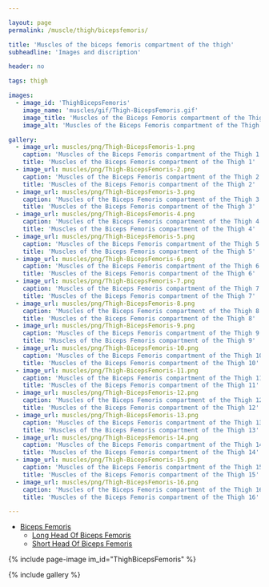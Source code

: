 ```yaml
---

layout: page
permalink: /muscle/thigh/bicepsfemoris/

title: 'Muscles of the biceps femoris compartment of the thigh'
subheadline: 'Images and discription'

header: no

tags: thigh

images:
  - image_id: 'ThighBicepsFemoris'
    image_name: 'muscles/gif/Thigh-BicepsFemoris.gif'
    image_title: 'Muscles of the Biceps Femoris compartment of the Thigh'
    image_alt: 'Muscles of the Biceps Femoris compartment of the Thigh' 

gallery:
  - image_url: muscles/png/Thigh-BicepsFemoris-1.png
    caption: 'Muscles of the Biceps Femoris compartment of the Thigh 1'
    title: 'Muscles of the Biceps Femoris compartment of the Thigh 1'
  - image_url: muscles/png/Thigh-BicepsFemoris-2.png
    caption: 'Muscles of the Biceps Femoris compartment of the Thigh 2'
    title: 'Muscles of the Biceps Femoris compartment of the Thigh 2'
  - image_url: muscles/png/Thigh-BicepsFemoris-3.png
    caption: 'Muscles of the Biceps Femoris compartment of the Thigh 3'
    title: 'Muscles of the Biceps Femoris compartment of the Thigh 3'
  - image_url: muscles/png/Thigh-BicepsFemoris-4.png
    caption: 'Muscles of the Biceps Femoris compartment of the Thigh 4'
    title: 'Muscles of the Biceps Femoris compartment of the Thigh 4'
  - image_url: muscles/png/Thigh-BicepsFemoris-5.png
    caption: 'Muscles of the Biceps Femoris compartment of the Thigh 5'
    title: 'Muscles of the Biceps Femoris compartment of the Thigh 5'
  - image_url: muscles/png/Thigh-BicepsFemoris-6.png
    caption: 'Muscles of the Biceps Femoris compartment of the Thigh 6'
    title: 'Muscles of the Biceps Femoris compartment of the Thigh 6'
  - image_url: muscles/png/Thigh-BicepsFemoris-7.png
    caption: 'Muscles of the Biceps Femoris compartment of the Thigh 7'
    title: 'Muscles of the Biceps Femoris compartment of the Thigh 7'
  - image_url: muscles/png/Thigh-BicepsFemoris-8.png
    caption: 'Muscles of the Biceps Femoris compartment of the Thigh 8'
    title: 'Muscles of the Biceps Femoris compartment of the Thigh 8'
  - image_url: muscles/png/Thigh-BicepsFemoris-9.png
    caption: 'Muscles of the Biceps Femoris compartment of the Thigh 9'
    title: 'Muscles of the Biceps Femoris compartment of the Thigh 9'
  - image_url: muscles/png/Thigh-BicepsFemoris-10.png
    caption: 'Muscles of the Biceps Femoris compartment of the Thigh 10'
    title: 'Muscles of the Biceps Femoris compartment of the Thigh 10'
  - image_url: muscles/png/Thigh-BicepsFemoris-11.png
    caption: 'Muscles of the Biceps Femoris compartment of the Thigh 11'
    title: 'Muscles of the Biceps Femoris compartment of the Thigh 11'
  - image_url: muscles/png/Thigh-BicepsFemoris-12.png
    caption: 'Muscles of the Biceps Femoris compartment of the Thigh 12'
    title: 'Muscles of the Biceps Femoris compartment of the Thigh 12'
  - image_url: muscles/png/Thigh-BicepsFemoris-13.png
    caption: 'Muscles of the Biceps Femoris compartment of the Thigh 13'
    title: 'Muscles of the Biceps Femoris compartment of the Thigh 13'
  - image_url: muscles/png/Thigh-BicepsFemoris-14.png
    caption: 'Muscles of the Biceps Femoris compartment of the Thigh 14'
    title: 'Muscles of the Biceps Femoris compartment of the Thigh 14'
  - image_url: muscles/png/Thigh-BicepsFemoris-15.png
    caption: 'Muscles of the Biceps Femoris compartment of the Thigh 15'
    title: 'Muscles of the Biceps Femoris compartment of the Thigh 15'
  - image_url: muscles/png/Thigh-BicepsFemoris-16.png
    caption: 'Muscles of the Biceps Femoris compartment of the Thigh 16'
    title: 'Muscles of the Biceps Femoris compartment of the Thigh 16'

---
```


- [Biceps Femoris](/muscle/thigh/bicepsfemoris/)
  - [Long Head Of Biceps Femoris](/muscle/thigh/longheadofbicepsfemoris/)
  - [Short Head Of Biceps Femoris](/muscle/thigh/shortheadofbicepsfemoris/)

{% include page-image im_id="ThighBicepsFemoris" %}

{% include gallery %}